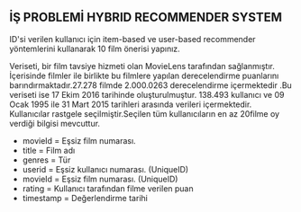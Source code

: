 ## İŞ PROBLEMİ HYBRID RECOMMENDER SYSTEM 

ID'si verilen kullanıcı için item-based ve user-based recommender yöntemlerini 
kullanarak 10 film önerisi yapınız.

Veriseti, bir film tavsiye hizmeti olan MovieLens tarafından sağlanmıştır. 
İçerisinde filmler ile birlikte bu filmlere yapılan derecelendirme puanlarını
barındırmaktadır.27.278 filmde 2.000.0263 derecelendirme içermektedir .Bu veriseti
ise 17 Ekim 2016 tarihinde oluşturulmuştur. 138.493 kullanıcı ve 09 Ocak 1995 
ile 31 Mart 2015 tarihleri arasında verileri içermektedir. Kullanıcılar rastgele 
seçilmiştir.Seçilen tüm kullanıcıların en az 20filme oy verdiği bilgisi mevcuttur.

- movieId = Eşsiz film numarası.
- title = Film adı
- genres = Tür 
- userid = Eşsiz kullanıcı numarası. (UniqueID)
- movieId = Eşsiz film numarası. (UniqueID)
- rating = Kullanıcı tarafından filme verilen puan 
- timestamp = Değerlendirme tarihi
